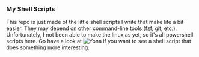 ### My Shell Scripts
This repo is just made of the little shell scripts I write that make life a bit 
easier. They may depend on other command-line tools (fzf, git, etc.).
Unfortunately, I not been able to make the linux as yet, so it's all powershell 
scripts here.
Go have a look at ![Yona](https://github.com/SixteenThousand/Yona) if you want 
to see a shell script that does something more interesting.
